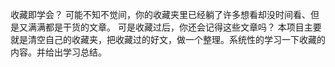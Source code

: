 收藏即学会？
可能不知不觉间，你的收藏夹里已经躺了许多想看却没时间看、但是又满满都是干货的文章。
可是收藏过后，你还会记得这些文章吗？
本项目主要就是清空自己的收藏夹，把收藏过的好文，做一个整理。系统性的学习一下收藏的内容。并给出学习总结。
